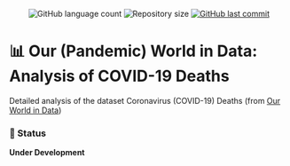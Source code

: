 <p align="center">
  <img alt="GitHub language count" src="https://img.shields.io/github/languages/count/gabrielnsil/covid19_2years?color=green">
  <img alt="Repository size" src="https://img.shields.io/github/repo-size/gabrielnsil/covid19_2years">
  <a href="https://github.com/gabrielnsil/covid19_2years">
    <img alt="GitHub last commit" src="https://img.shields.io/github/last-commit/gabrielnsil/covid19_2years?color=yellow">
  </a>
</p>

# :bar_chart: Our (Pandemic) World in Data: Analysis of COVID-19 Deaths
Detailed analysis of the dataset Coronavirus (COVID-19) Deaths (from [Our World in Data](https://ourworldindata.org/covid-deaths))

### :construction: Status

**Under Development**
